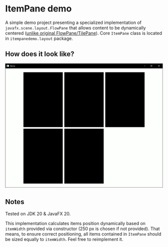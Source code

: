 # ItemPane demo

A simple demo project presenting a specialized implementation of `javafx.scene.layout.FlowPane` that allows content to be dynamically centered ([unlike original FlowPane/TilePane](https://stackoverflow.com/questions/43747405/javafx-aligning-all-content-in-a-flowpane)). Core `ItemPane` class is located in `itempanedemo.layout` package.

## How does it look like? 

![image](https://github.com/WiktorPrzetacznik/javafx-itempane-demo/blob/main/image.gif)

## Notes

Tested on JDK 20 & JavaFX 20.

This implementation calculates items position dynamically based on `itemWidth` provided via constructor (250 px is chosen if not provided). That means, to ensure correct positioning, all items contained in `ItemPane` should be sized equally to `itemWidth`. Feel free to reimplement it.
